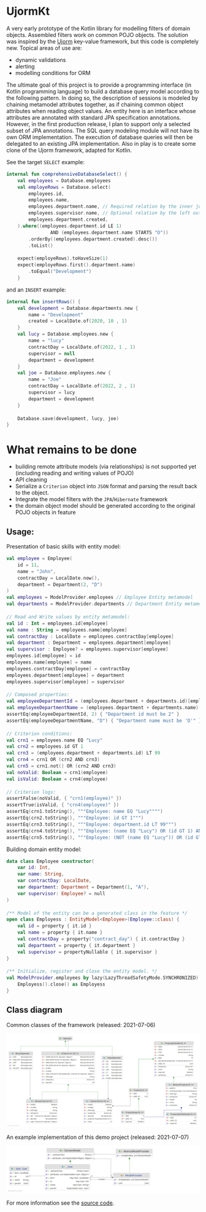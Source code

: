# UjormKt

A very early prototype of the Kotlin library for modelling filters of domain objects.
Assembled filters work on common POJO objects.
The solution was inspired by the [Ujorm](https://pponec.github.io/ujorm/www/index.html) key-value framework, but this code is completely new.
Topical areas of use are:

- dynamic validations
- alerting
- modelling conditions for ORM

The ultimate goal of this project is to provide a programming interface (in Kotlin programming language) 
to build a database query model according to the following pattern. 
In doing so, the description of sessions is modeled by chaining metamodel attributes together, 
as if chaining common object attributes when reading object values. 
An entity here is an interface whose attributes are annotated with standard JPA specification annotations. 
However, in the first production release, I plan to support only a selected subset of JPA annotations. 
The SQL query modeling module will not have its own ORM implementation. 
The execution of database queries will then be delegated to an existing JPA implementation. 
Also in play is to create some clone of the Ujorm framework, adapted for Kotlin.

See the target `SELECT` example:

```kotlin
internal fun comprehensiveDatabaseSelect() {
    val employees = Database.employees
    val employeRows = Database.select(
        employees.id,
        employees.name,
        employees.department.name, // Required relation by the inner join!
        employees.supervisor.name, // Optional relation by the left outer join!
        employees.department.created,
    ).where((employees.department.id LE 1)
                AND (employees.department.name STARTS "D"))
        .orderBy((employees.department.created).desc())
        .toList()

    expect(employeRows).toHaveSize(1)
    expect(employeRows.first().department.name)
        .toEqual("Development")
    }
```

and an `INSERT` example:

```kotlin
internal fun insertRows() {
    val development = Database.departments.new {
        name = "Development"
        created = LocalDate.of(2020, 10 , 1)
    }
    val lucy = Database.employees.new {
        name = "lucy"
        contractDay = LocalDate.of(2022, 1 , 1)
        supervisor = null
        department = development
    }
    val joe = Database.employees.new {
        name = "Joe"
        contractDay = LocalDate.of(2022, 2 , 1)
        supervisor = lucy
        department = development
    }

    Database.save(development, lucy, joe)
}
```

# What remains to be done

- building remote attribute models (via relationships) is not supported yet (including reading and writing values of POJO)
- API cleaning
- Serialize a `Criterion` object into `JSON` format and parsing the result back to the object.
- Integrate the model filters with the `JPA`/`Hibernate` framework
- the domain object model should be generated according to the original POJO objects in feature

## Usage:

Presentation of basic skills with entity model:

```kotlin
val employee = Employee(
    id = 11, 
    name = "John", 
    contractDay = LocalDate.now(),
    department = Department(2, "D")
)
val employees = ModelProvider.employees // Employee Entity metamodel
val departments = ModelProvider.departments // Department Entity metamodel

// Read and Write values by entity metamodel:
val id : Int = employees.id[employee]
val name : String = employees.name[employee]
val contractDay : LocalDate = employees.contractDay[employee]
val department : Department = employees.department[employee]
val supervisor : Employee? = employees.supervisor[employee]
employees.id[employee] = id
employees.name[employee] = name
employees.contractDay[employee] = contractDay
employees.department[employee] = department
employees.supervisor[employee] = supervisor

// Composed properties:
val employeeDepartmentId = (employees.department + departments.id)[employee]
val employeeDepartmentName = (employees.department + departments.name)[employee]
assertEq(employeeDepartmentId, 2) { "Department id must be 2" }
assertEq(employeeDepartmentName, "D") { "Department name must be 'D'" }

// Criterion conditions:
val crn1 = employees.name EQ "Lucy"
val crn2 = employees.id GT 1
val crn3 = (employees.department + departments.id) LT 99
val crn4 = crn1 OR (crn2 AND crn3)
val crn5 = crn1.not() OR (crn2 AND crn3)
val noValid: Boolean = crn1(employee)
val isValid: Boolean = crn4(employee)

// Criterion logs:
assertFalse(noValid, { "crn1(employee)" })
assertTrue(isValid, { "crn4(employee)" })
assertEq(crn1.toString(), """Employee: name EQ "Lucy"""")
assertEq(crn2.toString(), """Employee: id GT 1""")
assertEq(crn3.toString(), """Employee: department.id LT 99""")
assertEq(crn4.toString(), """Employee: (name EQ "Lucy") OR (id GT 1) AND (department.id LT 99)""")
assertEq(crn5.toString(), """Employee: (NOT (name EQ "Lucy")) OR (id GT 1) AND (department.id LT 99)""")
```

Building domain entity model:

```kotlin
data class Employee constructor(
    var id: Int,
    var name: String,
    var contractDay: LocalDate,
    var department: Department = Department(1, "A"),
    var supervisor: Employee? = null
)

/** Model of the entity can be a generated class in the feature */
open class Employess : EntityModel<Employee>(Employee::class) {
    val id = property { it.id }
    val name = property { it.name }
    val contractDay = property("contract_day") { it.contractDay }
    val department = property { it.department }
    val supervisor = propertyNullable { it.supervisor }
}

/** Initialize, register and close the entity model. */
val ModelProvider.employees by lazy(LazyThreadSafetyMode.SYNCHRONIZED) { 
    Employess().close() as Employess 
}
```

## Class diagram

Common classes of the framework (released: 2021-07-06)

![Class diagram](docs/Ujorm.png)

An example implementation of this demo project (released: 2021-07-07)

![Class diagram](docs/Demo.png)

For more information see the 
[source code](https://github.com/pponec/ujormKt/blob/main/src/main/java/org/ujorm/kotlin/Demo.kt).